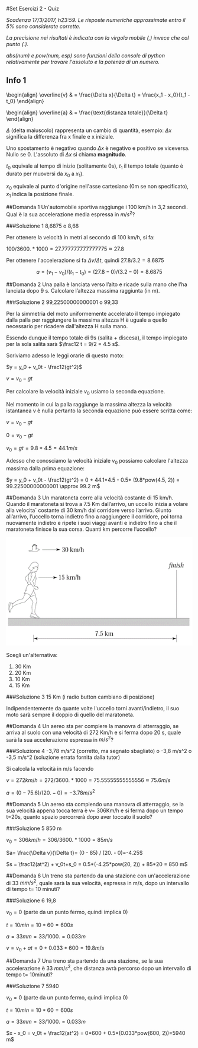 #Set Esercizi 2 - Quiz

_Scadenza 17/3/2017, h23:59. Le risposte numeriche approssimate entro il 5% sono considerate corrette._

_La precisione nei risultati è indicata con la virgola mobile (,) invece che col punto (.)._

_abs(num) e pow(num, esp) sono funzioni della console di python relativamente per trovare l'assoluto e la potenza di un numero._


## Info 1
\begin{align}
\overline{v} & = \frac{\Delta x}{\Delta t} = \frac{x_1 - x_0}{t_1 - t_0}
\end{align}

\begin{align}
\overline{a} & = \frac{\text{distanza totale}}{\Delta t}
\end{align}

$\Delta$ (delta maiuscolo) rappresenta un cambio di quantità, esempio: $\Delta x$ significa la differenza fra x finale e x iniziale.

Uno spostamento è negativo quando $\Delta x$ è negativo e positivo se viceversa. Nullo se 0. L'assoluto di $\Delta x$ si chiama **magnitudo**.

$t_0$ equivale al tempo di inizio (solitamente 0s), $t_1$ il tempo totale (quanto è durato per muoversi da $x_0$ a $x_1$).

$x_0$ equivale al punto d'origine nell'asse cartesiano (0m se non specificato), $x_1$ indica la posizione finale.


##Domanda 1
Un'automobile sportiva raggiunge i 100 km/h  in 3,2 secondi. Qual è la sua accelerazione media espressa in $m/s^2$?

###Soluzione 1
8,6875 o 8,68

Per ottenere la velocità in metri al secondo di 100 km/h, si fa:

$100/3600.*1000=27.777777777777775 \approx 27.8$

Per ottenere l'accelerazione si fa $\Delta v/ \Delta t$, quindi $27.8/3.2=8.6875$

$$a=(v_1-v_0)/(t_1-t_0)=(27.8-0)/(3.2-0)=8.6875$$


##Domanda 2
Una palla è lanciata verso l’alto e ricade sulla mano che l’ha lanciata dopo 9 s. Calcolare l’altezza massima raggiunta (in m).

###Soluzione 2
99,22500000000001 o 99,33

Per la simmetria del moto uniformemente accelerato il tempo impiegato dalla palla per raggiungere la massima altezza H è uguale
a quello necessario per ricadere dall'altezza H sulla mano.

Essendo dunque il tempo totale di 9s (salita + discesa), il tempo impiegato per la sola salita sarà $\frac12 t = 9/2 = 4.5 s$.

Scriviamo adesso le leggi orarie di questo moto:

$y = y_0 + v_0t - \frac12(gt^2)$

$v = v_0 - gt$

Per calcolare la velocità iniziale $v_0$ usiamo la seconda equazione.

Nel momento in cui la palla raggiunge la massima altezza la velocità istantanea v è nulla pertanto la seconda equazione può essere scritta come:

$v = v_0 - gt$

$0 = v_0 - gt$

$v_0 = gt = 9.8*4.5=44.1 m/s$

Adesso che conosciamo la velocità iniziale $v_0$ possiamo calcolare l'altezza massima dalla prima equazione:

$y = y_0 + v_0t - \frac12(gt^2) = 0 + 44.1*4.5 - 0.5* (9.8*pow(4.5, 2)) = 99.22500000000001 \approx 99.2 m$


##Domanda 3
Un maratoneta corre alla velocità costante di 15 km/h.
Quando il maratoneta si trova a 7.5 Km dall’arrivo, un uccello inizia a volare alla velocita` costante di 30 km/h dal corridore verso l’arrivo.
Giunto all’arrivo, l’uccello torna indietro fino a raggiungere il corridore, poi torna nuovamente indietro e ripete i suoi viaggi avanti e indietro fino a che il maratoneta finisce la sua corsa.
Quanti km percorre l’uccello?

![](birdrace.gif)

Scegli un'alternativa:
1. 30 Km
2. 20 Km
3. 10 Km
4. 15 Km

###Soluzione 3
15 Km (i radio button cambiano di posizione)

Indipendentemente da quante volte l'uccello torni avanti/indietro, il suo moto sarà sempre il doppio di quello del maratoneta.


##Domanda 4
Un aereo sta per compiere la manovra di atterraggio, se arriva al suolo con una velocità di 272 Km/h e si ferma dopo 20 s, quale sarà la sua accelerazione espressa in $m/s^2$?

###Soluzione 4
-3,78 m/s^2 (corretto, ma segnato sbagliato) o -3,8 m/s^2 o -3,5 m/s^2 (soluzione errata fornita dalla tutor)

Si calcola la velocità in m/s facendo

$v = 272km/h = 272/3600.*1000=75.55555555555556 \approx 75.6 m/s$

$a=(0 - 75.6) / (20. - 0)= -3.78 m/s^2$


##Domanda 5
Un aereo sta compiendo una manovra di atterraggio, se la sua velocità appena tocca terra è v= 306Km/h e si ferma dopo un tempo t=20s, quanto spazio percorrerà dopo aver toccato il suolo?

###Soluzione 5
850 m

$v_0= 306 km/h = 306/3600.*1000=85 m/s$

$a= \frac{\Delta v}{\Delta t}= (0 - 85) / (20. - 0)=-4.25$

$s = \frac12(at^2) + v_0t+s_0 = 0.5*(-4.25*pow(20, 2)) + 85*20 = 850 m$


##Domanda 6
Un treno sta partendo da una stazione con un'accelerazione di 33 $mm/s^2$, quale sarà la sua velocità, espressa in m/s, dopo un intervallo di tempo t= 10 minuti?

###Soluzione 6
19,8

$v_0 = 0$ (parte da un punto fermo, quindi implica 0)

$t = 10 min = 10*60 = 600 s$

$a = 33 mm = 33/1000. = 0.033 m$

$v=v_0+at = 0+0.033*600=19.8 m/s$


##Domanda 7
Una treno sta partendo da una stazione, se la sua accelerazione è 33 $mm/s^2$, che distanza avrà percorso dopo un intervallo di tempo t= 10minuti?

###Soluzione 7
5940

$v_0 = 0$ (parte da un punto fermo, quindi implica 0)

$t = 10 min = 10*60 = 600 s$

$a = 33 mm = 33/1000. = 0.033 m$

$x - x_0 = v_0t + \frac12(at^2) = 0*600 + 0.5*(0.033*pow(600, 2))=5940 m$


